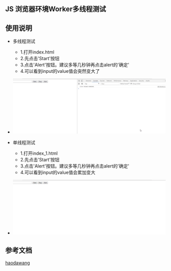 ## JS 浏览器环境Worker多线程测试

## 使用说明
+ 多线程测试
  + 1.打开index.html
  + 2.先点击'Start'按钮
  + 3.点击'Alert'按钮。建议多等几秒钟再点击alert的'确定'
  + 4.可以看到input的value值会突然变大了
+ ![多线程效果展示](./img/worker_1.gif)

+ 单线程测试
  + 1.打开index_1.html
  + 2.先点击'Start'按钮
  + 3.点击'Alert'按钮。建议多等几秒钟再点击alert的'确定'
  + 4.可以看到input的value值会累加变大
+ ![单线程效果展示](./img/worker_2.gif)

## 参考文档
[haodawang](https://www.cnblogs.com/haodawang/articles/5850822.html)

